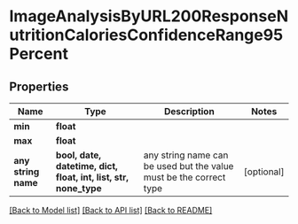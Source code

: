 # ImageAnalysisByURL200ResponseNutritionCaloriesConfidenceRange95Percent


## Properties
Name | Type | Description | Notes
------------ | ------------- | ------------- | -------------
**min** | **float** |  | 
**max** | **float** |  | 
**any string name** | **bool, date, datetime, dict, float, int, list, str, none_type** | any string name can be used but the value must be the correct type | [optional]

[[Back to Model list]](../README.md#documentation-for-models) [[Back to API list]](../README.md#documentation-for-api-endpoints) [[Back to README]](../README.md)


